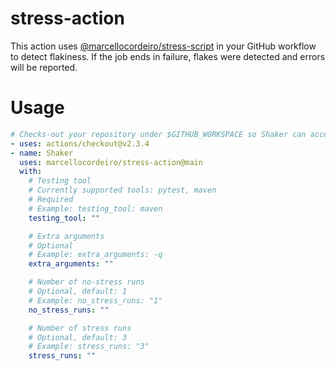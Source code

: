 # stress-action

This action uses [@marcellocordeiro/stress-script](https://github.com/marcellocordeiro/stress-script) in your GitHub workflow to detect flakiness. If the job ends in failure, flakes were detected and errors will be reported.

# Usage

```yaml
# Checks-out your repository under $GITHUB_WORKSPACE so Shaker can access it
- uses: actions/checkout@v2.3.4
- name: Shaker
  uses: marcellocordeiro/stress-action@main
  with:
    # Testing tool
    # Currently supported tools: pytest, maven
    # Required
    # Example: testing_tool: maven
    testing_tool: ""

    # Extra arguments
    # Optional
    # Example: extra_arguments: -q
    extra_arguments: ""

    # Number of no-stress runs
    # Optional, default: 1
    # Example: no_stress_runs: "1"
    no_stress_runs: ""

    # Number of stress runs
    # Optional, default: 3
    # Example: stress_runs: "3"
    stress_runs: ""
```
